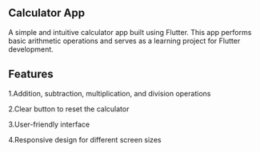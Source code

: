 ## Calculator App

A simple and intuitive calculator app built using Flutter. This app performs basic arithmetic operations and serves as a learning project for Flutter development.

## Features


1.Addition, subtraction, multiplication, and division operations

2.Clear button to reset the calculator

3.User-friendly interface

4.Responsive design for different screen sizes
